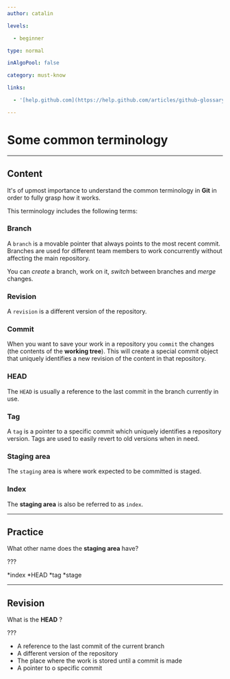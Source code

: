 ```yaml
---
author: catalin

levels:

  - beginner

type: normal

inAlgoPool: false

category: must-know

links:

  - '[help.github.com](https://help.github.com/articles/github-glossary/){website}'

---
```


# Some common terminology

---
## Content

It's of upmost importance to understand the common terminology in **Git** in order to fully grasp how it works.

This terminology includes the following terms:

### Branch
A `branch` is a movable pointer that always points to the most recent commit. Branches are used for different team members to work concurrently without affecting the main repository.

You can *create* a branch, work on it, *switch* between branches and *merge* changes.

### Revision

A `revision` is a different version of the repository.
### Commit

When you want to save your work in a repository you `commit` the changes (the contents of the **working tree**). This will create a special commit object that uniquely identifies a new revision of the content in that repository.

### HEAD

The `HEAD` is usually a reference to the last commit in the branch currently in use.


### Tag

A `tag` is a pointer to a specific commit which uniquely identifies a repository version. Tags are used to easily revert to old versions when in need.

### Staging area

The `staging` area is where work expected to be committed is staged.
### Index

The **staging area** is also be referred to as `index`.

---
## Practice

What other name does the **staging area** have?

???

*index
*HEAD
*tag
*stage

---
## Revision

What is the **HEAD** ?

???

* A reference to the last commit of the current branch
* A different version of the repository
* The place where the work is stored until a commit is made
* A pointer to o specific commit
